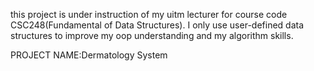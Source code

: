 this project is under instruction of my uitm lecturer for course code CSC248(Fundamental of Data Structures).
I only use user-defined data structures to improve my oop understanding and my algorithm skills.

PROJECT NAME:Dermatology System
